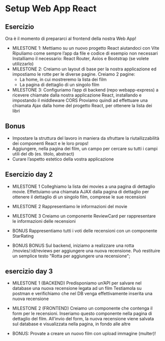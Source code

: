 # Setup Web App React

## Esercizio
Ora è il momento di prepararci al frontend della nostra Web App!
- MILESTONE 1:
Mettiamo su un nuovo progetto React aiutandoci con Vite
Ripuliamo come sempre l’app da file e codice di esempio non necessari
Installiamo il necessario: React Router, Axios e Bootstrap (se volete utilizzarlo)
- MILESTONE 2:
Creiamo un layout di base per la nostra applicazione ed impostiamo le rotte per le diverse pagine.
Creiamo 2 pagine:
    - La home, in cui mostreremo la lista dei film
    - La pagina di dettaglio di un singolo film
- MILESTONE 3:
Configuriamo l’app di backend (repo webapp-express) a ricevere chiamate dalla nostra applicazione React, installando e impostando il middleware CORS
Proviamo quindi ad effettuare una chiamata Ajax dalla home del progetto React, per ottenere la lista dei libri

## Bonus
- Impostare la struttura del lavoro in maniera da sfruttare la riutailizzabilità dei componenti React e le loro props!
- Aggiungere, nella pagina dei film, un campo per cercare su tutti i campi utili del db (es. titolo, abstract)
- Curare l’aspetto estetico della vostra applicazione


## Esercizio day 2

- MILESTONE 1
Colleghiamo la lista dei movies a una pagina di dettaglio movie.
Effettuiamo una chiamata AJAX dalla pagina di dettaglio per ottenere il dettaglio di un singolo film, comprese le sue recensioni

- MILESTONE 2
Rappresentiamo le informazioni del movie

- MILESTONE 3
Creiamo un componente ReviewCard per rappresentare le informazioni delle recensioni

- BONUS
Rappresentiamo tutti i voti delle recensioni con un componente StarRating

- BONUS BONUS
Sul backend, iniziamo a realizzare una rotta /movies/:id/reviews per aggiungere una nuova recensione.
Può restituire un semplice testo "Rotta per aggiungere una recensione";


## esercizio day 3

- MILESTONE 1 (BACKEND)
Predisponiamo un’API per salvare nel database una nuova recensione legata ad un film Testiamola su postman e verifichiamo che nel DB venga effettivamente inserita una nuova recensione

- MILESTONE 2 (FRONTEND)
Creiamo un componente che contenga il form per le recensioni. Inseriamo questo componente nella pagina di dettaglio del film. All’invio del form, la nuova recensione viene salvata sul database e visualizzata nella pagina, in fondo alle altre

- BONUS:
Provate a creare un nuovo film con upload immagine (multer)!